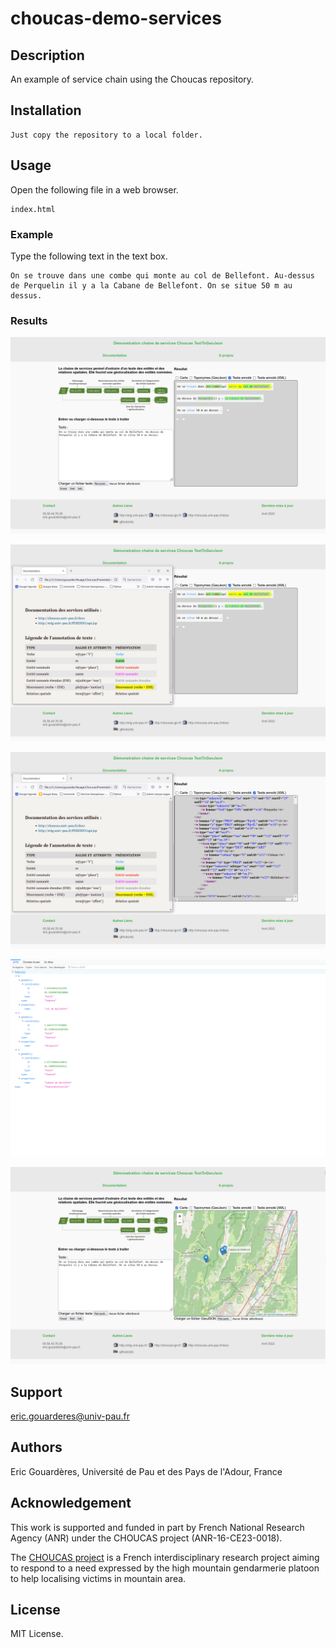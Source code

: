# choucas-demo-services

## Description
An example of service chain using the Choucas repository.

## Installation
```
Just copy the repository to a local folder.
```

## Usage

Open the following file in a web browser.

```
index.html
```

### Example

Type the following text in the text box.

```
On se trouve dans une combe qui monte au col de Bellefont. Au-dessus de Perquelin il y a la Cabane de Bellefont. On se situe 50 m au dessus.
```

### Results

![demo02](docs/presentation/demo02.png)

![](docs/presentation/demo03.png)

![demo04](docs/presentation/demo04.png)

![demo05](docs/presentation/demo05.png)

![demo06](docs/presentation/demo06.png)

## Support

eric.gouarderes@univ-pau.fr

## Authors
Eric Gouardères, Université de Pau et des Pays de l'Adour, France

## Acknowledgement

This work is supported and funded in part by French National Research Agency (ANR) under the CHOUCAS project (ANR-16-CE23-0018). 

The [CHOUCAS project](http://choucas.ign.fr) is a French interdisciplinary research project aiming to respond to a need expressed by the high mountain gendarmerie platoon to help localising victims in mountain area.

## License
MIT License.
